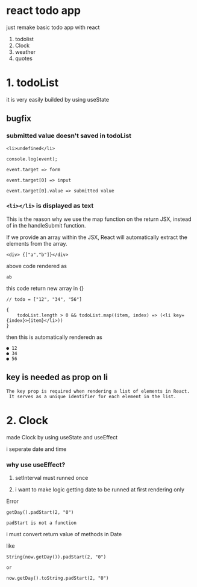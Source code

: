 # react todo app

just remake basic todo app with react

1. todolist
2. Clock
3. weather
4. quotes

# 1. todoList

it is very easily builded by using useState

## bugfix

### submitted value doesn't saved in todoList

`<li>undefined</li>`

```
console.log(event);

event.target => form

event.target[0] => input

event.target[0].value => submitted value
```

### `<li></li>` is displayed as text

This is the reason why
we use the map function on the return JSX,
instead of in the handleSubmit function.

If we provide an array within the JSX,
React will automatically extract the elements from the array.

```
<div> {["a","b"]}</div>
```

above code rendered as

```
ab
```

this code return new array in {}

```
// todo = ["12", "34", "56"]

{
    todoList.length > 0 && todoList.map((item, index) => (<li key={index}>{item}</li>))
}
```

then this is automatically renderedn as

```
● 12
● 34
● 56
```

## key is needed as prop on li

```
The key prop is required when rendering a list of elements in React.
 It serves as a unique identifier for each element in the list.
```

# 2. Clock

made Clock by using useState and useEffect

i seperate date and time

### why use useEffect?

1. setInterval must runned once

2. i want to make logic getting date to be runned at first rendering only

Error

```
getDay().padStart(2, "0")

padStart is not a function
```

i must convert return value of methods in Date

like

```
String(now.getDay()).padStart(2, "0")

or

now.getDay().toString.padStart(2, "0")
```
